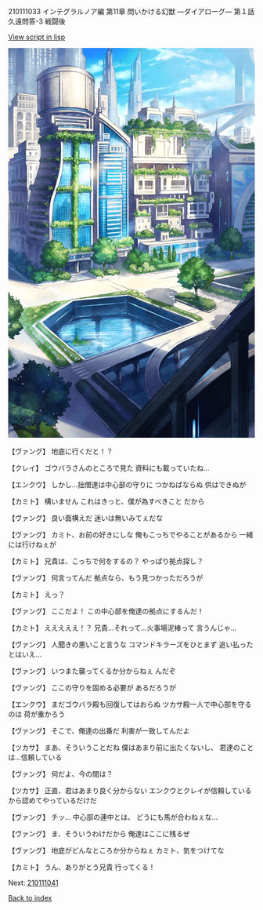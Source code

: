 210111033 インテグラルノア編 第11章 問いかける幻獣 ―ダイアローグ― 第１話 久遠問答-3 戦闘後

[View script in lisp](../scripts/210111033.txt)

![in_city.png](../images/backgrounds/in_city.png)

【ヴァング】
地底に行くだと！？

【クレイ】
ゴウバラさんのところで見た
資料にも載っていたね…

【エンクウ】
しかし…拙僧達は中心部の守りに
つかねばならぬ
供はできぬが

【カミト】
構いません
これはきっと、僕が為すべきこと
だから

【ヴァング】
良い面構えだ
迷いは無いみてぇだな

【ヴァング】
カミト、お前の好きにしな
俺もこっちでやることがあるから
一緒には行けねぇが

【カミト】
兄貴は、こっちで何をするの？
やっぱり拠点探し？

【ヴァング】
何言ってんだ
拠点なら、もう見つかっただろうが

【カミト】
えっ？

【ヴァング】
ここだよ！
この中心部を俺達の拠点にするんだ！

【カミト】
えええええ！？
兄貴…それって…火事場泥棒って
言うんじゃ…

【ヴァング】
人聞きの悪いこと言うな
コマンドキラーズをひとまず
追い払ったとはいえ…

【ヴァング】
いつまた襲ってくるか分からねぇ
んだぞ

【ヴァング】
ここの守りを固める必要が
あるだろうが

【エンクウ】
まだゴウバラ殿も回復してはおらぬ
ツカサ殿一人で中心部を守るのは
荷が重かろう

【ヴァング】
そこで、俺達の出番だ
利害が一致してんだよ

【ツカサ】
まあ、そういうことだね
僕はあまり前に出たくないし、
君達のことは…信頼している

【ヴァング】
何だよ、今の間は？

【ツカサ】
正直、君はあまり良く分からない
エンクウとクレイが信頼している
から認めてやっているだけだ

【ヴァング】
チッ…
中心部の連中とは、
どうにも馬が合わねぇな…

【ヴァング】
ま、そういうわけだから
俺達はここに残るぜ

【ヴァング】
地底がどんなところか分からねぇ
カミト、気をつけてな

【カミト】
うん、ありがとう兄貴
行ってくる！

Next: [210111041](210111041.md)

[Back to index](index.md)
